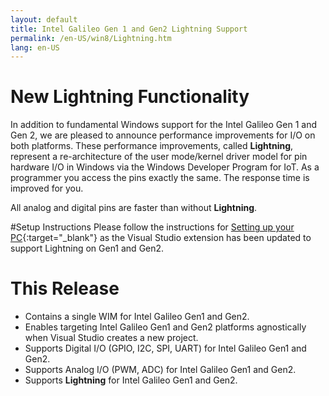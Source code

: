 ```yaml
---
layout: default
title: Intel Galileo Gen 1 and Gen2 Lightning Support
permalink: /en-US/win8/Lightning.htm
lang: en-US
---
```


# New Lightning Functionality
In addition to fundamental Windows support for the Intel Galileo Gen 1 and Gen 2, we are pleased to announce performance improvements for I/O on both platforms.
These performance improvements, called **Lightning**, represent a re-architecture of the user mode/kernel driver model for pin hardware I/O in Windows via the Windows Developer Program for IoT.
As a programmer you access the pins exactly the same. The response time is improved for you.

All analog and digital pins are faster than without **Lightning**.

#Setup Instructions
Please follow the instructions for [Setting up your PC](SetupPC.htm){:target="_blank"} as the Visual Studio extension has been updated to support Lightning on Gen1 and Gen2.

# This Release
* Contains a single WIM for Intel Galileo Gen1 and Gen2.
* Enables targeting Intel Galileo Gen1 and Gen2 platforms agnostically when Visual Studio creates a new project.
* Supports Digital I/O (GPIO, I2C, SPI, UART) for Intel Galileo Gen1 and Gen2.
* Supports Analog I/O (PWM, ADC) for Intel Galileo Gen1 and Gen2.
* Supports **Lightning** for Intel Galileo Gen1 and Gen2.
